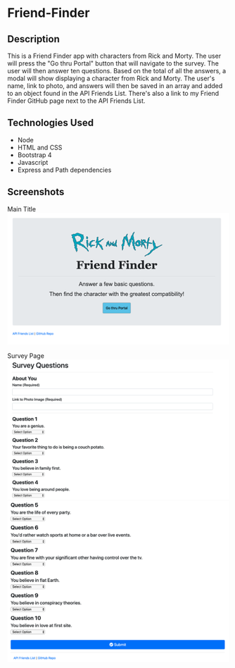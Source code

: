 # Friend-Finder

## Description
This is a Friend Finder app with characters from Rick and Morty.  The user will press the "Go thru Portal" button that will navigate to the survey.  The user will then answer ten questions.  Based on the total of all the answers, a modal will show displaying a character from Rick and Morty.  The user's name, link to photo, and answers will then be saved in an array and added to an object found in the API Friends List.  There's also a link to my Friend Finder GitHub page next to the API Friends List.

## Technologies Used
* Node
* HTML and CSS
* Bootstrap 4
* Javascript
* Express and Path dependencies

## Screenshots
Main Title
![](/FriendFinder/app/public/images/main-title.png)

Survey Page
![](/FriendFinder/app/public/images/survey-one.png)
![](/FriendFinder/app/public/images/survey-two.png)
